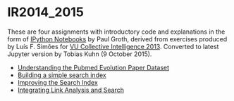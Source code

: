 IR2014_2015
===========

These are four assignments with introductory code and explanations in the form
of [IPython Notebooks](http://ipython.org/notebook.html) by Paul Groth, derived
from exercises produced by Luís F. Simões for [VU Collective Intelligence
2013](https://github.com/lfsimoes/VU/tree/master/2013__Collective_Intelligence).
Converted to latest Jupyter version by Tobias Kuhn (9 October 2015).

* [Understanding the Pubmed Evolution Paper Dataset](inspecting_the_data.ipynb)
* [Building a simple search index](building_a_simple_index.ipynb)
* [Improving the Search Index](improving_the_search_index.ipynb)
* [Integrating Link Analysis and Search](link_analysis.ipynb)

